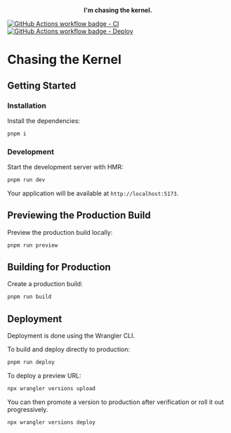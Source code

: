 <div align="center">

**I'm chasing the kernel.**

</div>

[![GitHub Actions workflow badge - CI][github-actions-badge-ci]][github-actions-url-ci]
[![GitHub Actions workflow badge - Deploy][github-actions-badge-deploy]][github-actions-url-deploy]

[github-actions-badge-ci]: https://github.com/nukopy/chasing-the-kernel.com/actions/workflows/ci.yml/badge.svg?branch=main
[github-actions-url-ci]: https://github.com/nukopy/chasing-the-kernel.com/actions/workflows/ci.yml?query=branch:main
[github-actions-badge-deploy]: https://github.com/nukopy/chasing-the-kernel.com/actions/workflows/deploy.yml/badge.svg?branch=main
[github-actions-url-deploy]: https://github.com/nukopy/chasing-the-kernel.com/actions/workflows/deploy.yml?query=branch:main

# Chasing the Kernel

## Getting Started

### Installation

Install the dependencies:

```bash
pnpm i
```

### Development

Start the development server with HMR:

```bash
pnpm run dev
```

Your application will be available at `http://localhost:5173`.

## Previewing the Production Build

Preview the production build locally:

```bash
pnpm run preview
```

## Building for Production

Create a production build:

```bash
pnpm run build
```

## Deployment

Deployment is done using the Wrangler CLI.

To build and deploy directly to production:

```sh
pnpm run deploy
```

To deploy a preview URL:

```sh
npx wrangler versions upload
```

You can then promote a version to production after verification or roll it out progressively.

```sh
npx wrangler versions deploy
```
